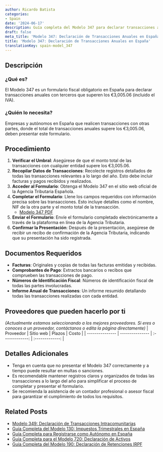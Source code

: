 ```yaml
---
author: Ricardo Batista
categories:
- Spain
date: '2024-06-17'
description: Guía completa del Modelo 347 para declarar transacciones anuales con terceros en España, superando los €3,005.06 con detalles de procedimiento y requisitos.
draft: false
meta_title: 'Modelo 347: Declaración de Transacciones Anuales en España'
title: 'Modelo 347: Declaración de Transacciones Anuales en España'
translationKey: spain-model_347
---
```



## Descripción
### ¿Qué es?
El Modelo 347 es un formulario fiscal obligatorio en España para declarar transacciones anuales con terceros que superen los €3,005.06 (incluido el IVA).

### ¿Quién lo necesita?
Empresas y autónomos en España que realicen transacciones con otras partes, donde el total de transacciones anuales supere los €3,005.06, deben presentar este formulario.

## Procedimiento
1. **Verificar el Umbral**: Asegúrese de que el monto total de las transacciones con cualquier entidad supere los €3,005.06.
2. **Recopilar Datos de Transacciones**: Recolecte registros detallados de todas las transacciones relevantes a lo largo del año. Esto debe incluir facturas y pagos recibidos y realizados.
3. **Acceder al Formulario**: Obtenga el Modelo 347 en el sitio web oficial de la Agencia Tributaria Española.
4. **Completar el Formulario**: Llene los campos requeridos con información precisa sobre las transacciones. Esto incluye detalles como el nombre, NIF de la otra parte y el monto total de la transacción.
    - [Modelo 347 PDF](https://sede.agenciatributaria.gob.es/Sede/es_es/modelo-347-declaracion-anual-operaciones-terceros.html)
5. **Enviar el Formulario**: Envíe el formulario completado electrónicamente a través de la plataforma en línea de la Agencia Tributaria.
6. **Confirmar la Presentación**: Después de la presentación, asegúrese de recibir un recibo de confirmación de la Agencia Tributaria, indicando que su presentación ha sido registrada.

## Documentos Requeridos
- **Facturas**: Originales y copias de todas las facturas emitidas y recibidas.
- **Comprobantes de Pago**: Extractos bancarios o recibos que comprueben las transacciones de pago.
- **Números de Identificación Fiscal**: Números de identificación fiscal de todas las partes involucradas.
- **Informe Anual de Transacciones**: Un informe resumido detallando todas las transacciones realizadas con cada entidad.

## Proveedores que pueden hacerlo por ti
_(Actualmente estamos seleccionando a los mejores proveedores. Si eres o conoces a un proveedor, contáctanos o edita la página directamente)_
| Proveedor        |     Sitio web      |     Plazos       |       Costo      |
| --------------- | --------------- |  :-------------: | :-------------: |

## Detalles Adicionales
- Tenga en cuenta que no presentar el Modelo 347 correctamente y a tiempo puede resultar en multas o sanciones.
- Es recomendable mantener registros claros y organizados de todas las transacciones a lo largo del año para simplificar el proceso de completar y presentar el formulario.
- Se recomienda la asistencia de un contador profesional o asesor fiscal para garantizar el cumplimiento de todos los requisitos.


## Related Posts

- [Modelo 349: Declaración de Transacciones Intracomunitarias](https://tramitit.com/es/guides/spain/modelo_349/)
- [Guía Completa del Modelo 130: Impuestos Trimestrales en España](https://tramitit.com/es/guides/spain/modelo_130/)
- [Guía Completa para Registrarse como Autónomo en España](https://tramitit.com/es/guides/spain/modelo_036/)
- [Guía Completa para el Modelo 720: Declaración de Activos](https://tramitit.com/es/guides/spain/modelo_720/)
- [Guía Completa del Modelo 190: Declaración de Retenciones IRPF](https://tramitit.com/es/guides/spain/modelo_190/)
